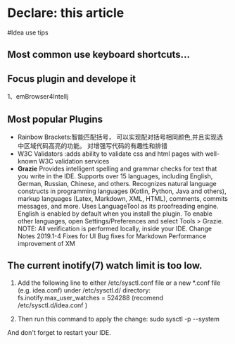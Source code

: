 # Declare: this article 

#Idea use tips

## Most common use keyboard shortcuts...


## Focus plugin and develope it

1、emBrowser4Intellj


## Most popular Plugins
<ul style="">
	<li>Rainbow Brackets:智能匹配括号，
		<bold> 可以实现配对括号相同颜色,并且实现选中区域代码高亮的功能。 对增强写代码的有趣性和排错</bold>
	</li>
	<li>
		W3C Validators :adds ability to validate css and html pages with well-known W3C validation services
	</li>
	<li>
		<b>Grazie</b>
		Provides intelligent spelling and grammar checks for text that you write in the IDE.
		Supports over 15 languages, including English, German, Russian, Chinese, and others.
		Recognizes natural language constructs in programming languages (Kotlin, Python, Java and others), markup languages (Latex, Markdown, XML, HTML), comments, commits messages, and more.
		Uses LanguageTool as its proofreading engine.
		English is enabled by default when you install the plugin. To enable other languages, open Settings/Preferences and select Tools > Grazie.
		NOTE: All verification is performed locally, inside your IDE.
		Change Notes
		2019.1-4
		Fixes for UI
		Bug fixes for Markdown
		Performance improvement of XM
	</li>
</ul>

## The current inotify(7) watch limit is too low. 

1. Add the following line to either /etc/sysctl.conf file or a new *.conf file (e.g. idea.conf) under /etc/sysctl.d/ directory:
fs.inotify.max_user_watches = 524288  (recomend /etc/sysctl.d/idea.conf )

2. Then run this command to apply the change:
sudo sysctl -p --system

And don't forget to restart your IDE.
